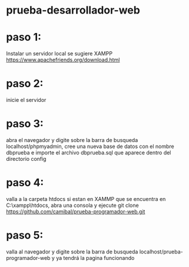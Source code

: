 # prueba-desarrollador-web

# paso 1:<br>
Instalar un servidor local se sugiere XAMPP https://www.apachefriends.org/download.html<br>
# paso 2:<br>
inicie el servidor<br>
# paso 3:<br>
abra el navegador y digite sobre la barra de busqueda localhost/phpmyadmin, cree una nueva base de datos con el nombre dbprueba e importe el archivo dbprueba.sql que aparece dentro del directorio config<br>
# paso 4:<br>
valla a la carpeta htdocs si estan en XAMMP que se encuentra en C:\xampp\htdocs\, abra una consola y ejecute git clone https://github.com/camibal/prueba-programador-web.git<br>
# paso 5:<br>
valla al navegador y digite sobre la barra de busqueda localhost/prueba-programador-web y ya tendrá la pagina funcionando
